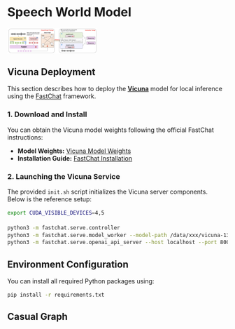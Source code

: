 # Speech World Model

<img src="resources/pipeline.png" alt="" style="zoom: 20%; display: block; margin-right: auto; margin-left: 0;" />


## Vicuna Deployment

This section describes how to deploy the [**Vicuna**](https://lmsys.org/blog/2023-03-30-vicuna/) model for local inference using the [FastChat](https://github.com/lm-sys/FastChat) framework.

### 1. Download and Install
You can obtain the Vicuna model weights following the official FastChat instructions:  
- **Model Weights:** [Vicuna Model Weights](https://github.com/lm-sys/FastChat?tab=readme-ov-file#model-weights)  
- **Installation Guide:** [FastChat Installation](https://github.com/lm-sys/FastChat?tab=readme-ov-file#install)

### 2. Launching the Vicuna Service
The provided `init.sh` script initializes the Vicuna server components.  
Below is the reference setup:

```sh
export CUDA_VISIBLE_DEVICES=4,5

python3 -m fastchat.serve.controller
python3 -m fastchat.serve.model_worker --model-path /data/xxx/vicuna-13b-v1.5
python3 -m fastchat.serve.openai_api_server --host localhost --port 8000
```

## Environment Configuration
You can install all required Python packages using:
```sh
pip install -r requirements.txt
```

## Casual Graph
